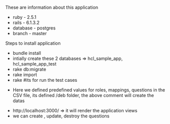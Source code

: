 These are information about this application
* ruby - 2.5.1
* rails - 6.1.3.2
* database - postgres
* branch - master

Steps to install application
* bundle install
* intially create these 2 databases => hcl_sample_app, hcl_sample_app_test
* rake db:migrate
* rake import
* rake #its for run the test cases

- Here we defined predefined values for roles, mappings, questions in the CSV file, its defined /deb folder, the above comment will create the datas

* http://localhost:3000/ => it will render the application views
* we can create , update, destroy the questions